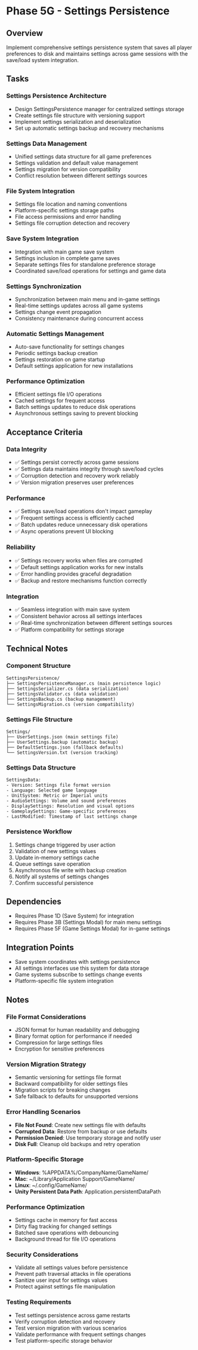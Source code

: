 # Phase 5G - Settings Persistence

## Overview
Implement comprehensive settings persistence system that saves all player preferences to disk and maintains settings across game sessions with the save/load system integration.

## Tasks

### Settings Persistence Architecture
- Design SettingsPersistence manager for centralized settings storage
- Create settings file structure with versioning support
- Implement settings serialization and deserialization
- Set up automatic settings backup and recovery mechanisms

### Settings Data Management
- Unified settings data structure for all game preferences
- Settings validation and default value management
- Settings migration for version compatibility
- Conflict resolution between different settings sources

### File System Integration
- Settings file location and naming conventions
- Platform-specific settings storage paths
- File access permissions and error handling
- Settings file corruption detection and recovery

### Save System Integration
- Integration with main game save system
- Settings inclusion in complete game saves
- Separate settings files for standalone preference storage
- Coordinated save/load operations for settings and game data

### Settings Synchronization
- Synchronization between main menu and in-game settings
- Real-time settings updates across all game systems
- Settings change event propagation
- Consistency maintenance during concurrent access

### Automatic Settings Management
- Auto-save functionality for settings changes
- Periodic settings backup creation
- Settings restoration on game startup
- Default settings application for new installations

### Performance Optimization
- Efficient settings file I/O operations
- Cached settings for frequent access
- Batch settings updates to reduce disk operations
- Asynchronous settings saving to prevent blocking

## Acceptance Criteria

### Data Integrity
- ✅ Settings persist correctly across game sessions
- ✅ Settings data maintains integrity through save/load cycles
- ✅ Corruption detection and recovery work reliably
- ✅ Version migration preserves user preferences

### Performance
- ✅ Settings save/load operations don't impact gameplay
- ✅ Frequent settings access is efficiently cached
- ✅ Batch updates reduce unnecessary disk operations
- ✅ Async operations prevent UI blocking

### Reliability
- ✅ Settings recovery works when files are corrupted
- ✅ Default settings application works for new installs
- ✅ Error handling provides graceful degradation
- ✅ Backup and restore mechanisms function correctly

### Integration
- ✅ Seamless integration with main save system
- ✅ Consistent behavior across all settings interfaces
- ✅ Real-time synchronization between different settings sources
- ✅ Platform compatibility for settings storage

## Technical Notes

### Component Structure
```
SettingsPersistence/
├── SettingsPersistenceManager.cs (main persistence logic)
├── SettingsSerializer.cs (data serialization)
├── SettingsValidator.cs (data validation)
├── SettingsBackup.cs (backup management)
└── SettingsMigration.cs (version compatibility)
```

### Settings File Structure
```
Settings/
├── UserSettings.json (main settings file)
├── UserSettings.backup (automatic backup)
├── DefaultSettings.json (fallback defaults)
└── SettingsVersion.txt (version tracking)
```

### Settings Data Structure
```
SettingsData:
- Version: Settings file format version
- Language: Selected game language
- UnitSystem: Metric or Imperial units
- AudioSettings: Volume and sound preferences
- DisplaySettings: Resolution and visual options
- GameplaySettings: Game-specific preferences
- LastModified: Timestamp of last settings change
```

### Persistence Workflow
1. Settings change triggered by user action
2. Validation of new settings values
3. Update in-memory settings cache
4. Queue settings save operation
5. Asynchronous file write with backup creation
6. Notify all systems of settings changes
7. Confirm successful persistence

## Dependencies
- Requires Phase 1D (Save System) for integration
- Requires Phase 3B (Settings Modal) for main menu settings
- Requires Phase 5F (Game Settings Modal) for in-game settings

## Integration Points
- Save system coordinates with settings persistence
- All settings interfaces use this system for data storage
- Game systems subscribe to settings change events
- Platform-specific file system integration

## Notes

### File Format Considerations
- JSON format for human readability and debugging
- Binary format option for performance if needed
- Compression for large settings files
- Encryption for sensitive preferences

### Version Migration Strategy
- Semantic versioning for settings file format
- Backward compatibility for older settings files
- Migration scripts for breaking changes
- Safe fallback to defaults for unsupported versions

### Error Handling Scenarios
- **File Not Found**: Create new settings file with defaults
- **Corrupted Data**: Restore from backup or use defaults
- **Permission Denied**: Use temporary storage and notify user
- **Disk Full**: Cleanup old backups and retry operation

### Platform-Specific Storage
- **Windows**: %APPDATA%/CompanyName/GameName/
- **Mac**: ~/Library/Application Support/GameName/
- **Linux**: ~/.config/GameName/
- **Unity Persistent Data Path**: Application.persistentDataPath

### Performance Optimization
- Settings cache in memory for fast access
- Dirty flag tracking for changed settings
- Batched save operations with debouncing
- Background thread for file I/O operations

### Security Considerations
- Validate all settings values before persistence
- Prevent path traversal attacks in file operations
- Sanitize user input for settings values
- Protect against settings file manipulation

### Testing Requirements
- Test settings persistence across game restarts
- Verify corruption detection and recovery
- Test version migration with various scenarios
- Validate performance with frequent settings changes
- Test platform-specific storage behavior